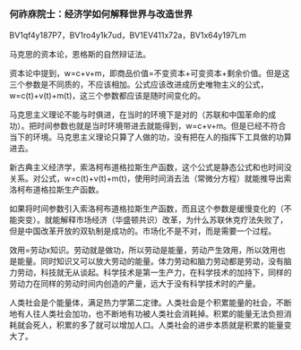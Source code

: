 ### 何祚庥院士：经济学如何解释世界与改造世界

BV1qf4y187P7，BV1ro4y1k7ud，BV1EV411x72a，BV1x64y197Lm

马克思的资本论，恩格斯的自然辩证法。

资本论中提到，w=c+v+m，即商品价值=不变资本+可变资本+剩余价值。但是这三个参数是不同质的，不应该相加。公式应该改进成历史唯物主义的公式，w=c(t)+v(t)+m(t)，这三个参数都应该是随时间变化的。

马克思主义理论不能与时俱进，在当时的环境下是对的（苏联和中国革命的成功）。把时间参数也就是当时环境带进去就能得到，w=c+v+m。但是已经不符合当下的环境。马克思主义理论只算了人做的功，没有把在人的指挥下工具做的功算进去。

新古典主义经济学，索洛柯布道格拉斯生产函数，这个公式是静态公式和也时间没关系。对公式，w=c(t)+v(t)+m(t)，使用时间消去法（常微分方程）就能推导出索洛柯布道格拉斯生产函数。

如果将时间参数引入索洛柯布道格拉斯生产函数，而且这个参数是缓慢变化的（不能突变）。就能解释市场经济（华盛顿共识）改革，为什么苏联休克疗法失败了，但是中国改革开放的双轨制是成功的。市场化不是不对，而是需要一个过程。

效用=劳动x知识。劳动就是做功，所以劳动是能量，劳动产生效用，所以效用也是能量。同时知识又可以放大劳动的能量。体力劳动和脑力劳动都是劳动，没有脑力劳动，科技就无从谈起。科学技术是第一生产力，在科学技术的加持下，同样的劳动力在同样的劳动时间内创造的产量，远大于没有科学技术时的产量。

人类社会是个能量体，满足热力学第二定律。人类社会是个积累能量的社会，不断地有人往人类社会加功，也不断地有功被人类社会消耗掉。积累的能量无法负担消耗就会死人，积累的多了就可以增加人口。人类社会的进步本质就是积累的能量变大了。





